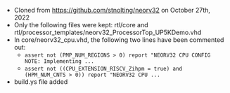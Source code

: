 * Cloned from https://github.com/stnolting/neorv32 on October 27th, 2022
* Only the following files were kept: rtl/core and rtl/processor_templates/neorv32_ProcessorTop_UP5KDemo.vhd
* In core/neorv32_cpu.vhd, the following two lines have been commented out:
    * `assert not (PMP_NUM_REGIONS > 0) report "NEORV32 CPU CONFIG NOTE: Implementing ...`
    * `assert not ((CPU_EXTENSION_RISCV_Zihpm = true) and (HPM_NUM_CNTS > 0)) report "NEORV32 CPU ...`
* build.ys file added